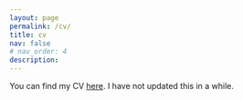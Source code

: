 ```yaml
---
layout: page
permalink: /cv/
title: cv
nav: false
# nav_order: 4
description: 
---
```


You can find my CV [here](/assets/cv.pdf). I have not updated this in a while.